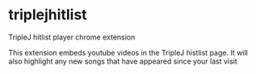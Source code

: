 triplejhitlist
==============

TripleJ hitlist player chrome extension

This extension embeds youtube videos in the TripleJ histlist page. It will also highlight any new songs that have appeared since your last visit
